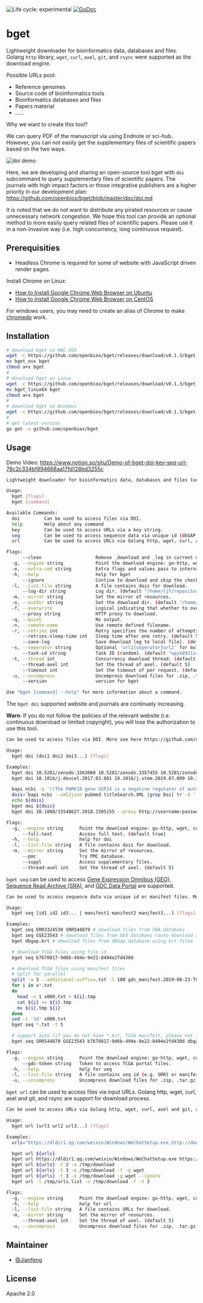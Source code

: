 <img src="https://img.shields.io/badge/lifecycle-experimental-orange.svg" alt="Life cycle: experimental"> [![GoDoc](https://godoc.org/github.com/openbiox/bget?status.svg)](https://godoc.org/github.com/openbiox/bget)

# bget

Lightweight downloader for bioinformatics data, databases and files. Golang `http` library, `wget`, `curl`, `axel`, `git`, and `rsync` were supported as the download engine.

Possible URLs pool:

- Reference genomes
- Source code of bioinformatics tools
- Bioinformatics databases and files
- Papers material
- ......

Why we want to create this tool? 

We can query PDF of the manuscript via using Endnote or sci-hub. However, you can not easily get the supplementary files of scientific papers based on the two ways.

![doi demo](https://github.com/openbiox/bget/raw/master/doc/static/doi.gif)

Here, we are developing and sharing an open-source tool bget with `doi` subcommand to query supplementary files of scientific papers. The journals with high impact factors or those integrative publishers are a higher priority in our development plan: https://github.com/openbiox/bget/blob/master/doc/doi.md

It is noted that we do not want to distribute any pirated resources or cause unnecessary network congestion.
We hope this tool can provide an optional method to more easily query related files of scientific papers. Please use it in a non-invasive way (i.e. high concurrency, long continuous request).

## Prerequisities

- Headless Chrome is required for some of website with JavaScript driven render pages.

Install Chrome on Linux:

- [How to Install Google Chrome Web Browser on Ubuntu](https://linuxize.com/post/how-to-install-google-chrome-web-browser-on-ubuntu-18-04/)
- [How to Install Google Chrome Web Browser on CentOS](https://linuxize.com/post/how-to-install-google-chrome-web-browser-on-centos-7/)

For windows users, you may need to create an alias of Chrome to make [chromedp](https://github.com/chromedp/chromedp) work.

## Installation

```bash
# download bget on MAC OSX
wget -c https://github.com/openbiox/bget/releases/download/v0.1.3/bget_osx
mv bget_osx bget
chmod a+x bget
#
# download bget on Linux
wget -c https://github.com/openbiox/bget/releases/download/v0.1.3/bget_linux64
mv bget_linux64 bget
chmod a+x bget
#
# download bget on Windows
wget -c https://github.com/openbiox/bget/releases/download/v0.1.3/bget.exe
#
# get latest version
go get -u github.com/openbiox/bget
```

## Usage

Demo Video: <https://www.notion.so/sjtu/Demo-of-bget-doi-key-seq-url-78c2c334bf894668aa17fd128bd3255c>

```bash
Lightweight downloader for bioinformatics data, databases and files (under development). It will provides a simple and parallelized method to access various bioinformatics resoures. More see here https://github.com/openbiox/bget.

Usage:
  bget [flags]
  bget [command]

Available Commands:
  doi         Can be used to access files via DOI.
  help        Help about any command
  key         Can be used to access URLs via a key string.
  seq         Can be used to access sequence data via unique id (dbGAP and EGA) or manifest files (TCGA).
  url         Can be used to access URLs via Golang http, wget, curl, axel and git, and rsync.

Flags:
      --clean                    Remove _download and _log in current dir.
  -g, --engine string            Point the download engine: go-http, wget, curl, axel, git, and rsync. (default "go-http")
  -e, --extra-cmd string         Extra flags and values pass to internal CMDs
  -h, --help                     help for bget
      --ignore                   Contine to download and skip the check of existed files.
  -l, --list-file string         A file contains dois for download.
      --log-dir string           Log dir. (default "/home/ljf/repositories/github/openbiox/bget/_log")
  -m, --mirror string            Set the mirror of resources.
  -o, --outdir string            Set the download dir. (default "/home/ljf/repositories/github/openbiox/bget")
  -f, --overwrite                Logical indicating that whether to overwrite existing files.
      --proxy string             HTTP proxy to download.
  -q, --quiet                    No output.
  -n, --remote-name              Use remote defined filename.
  -r, --retries int              Retry specifies the number of attempts to retrieve the data. (default 5)
      --retries-sleep-time int   Sleep time after one retry. (default 5)
      --save-log                 Save download log to local file]. (default true)
  -s, --seperator string         Optional 'url1{seperator}url2' for multiple keys, urls, or seqs. (default ",")
      --task-id string           Task ID (random). (default "wpyk8931z450351")
  -t, --thread int               Concurrency download thread. (default 1)
      --thread-axel int          Set the thread of axel. (default 5)
      --timeout int              Set the timeout of per request. (default 35)
  -u, --uncompress               Uncompress download files for .zip, .tar.gz, and .gz suffix files.
      --version                  version for bget

Use "bget [command] --help" for more information about a command.
```

The `bget doi` supported website and journals are continuely increasing.

**Warn**: If you do not follow the policies of the relevant website (i.e. continuous download or limited copyright), you will lose the authorization to use this tool.

```bash
Can be used to access files via DOI. More see here https://github.com/openbiox/bget.

Usage:
  bget doi [doi1 doi2 doi3...] [flags]

Examples:
  bget doi 10.5281/zenodo.3363060 10.5281/zenodo.3357455 10.5281/zenodo.3351812 -t 3
  bget doi 10.1016/j.devcel.2017.03.001 10.1016/j.stem.2019.07.009 10.1016/j.celrep.2018.03.072 -t 2

  bapi ncbi -q '((The PARK10 gene USP24 is a negative regulator of autophagy and ULK1 protein stability[Title]) OR Coordinate regulation of autophagy and the ubiquitin proteasome system by MTOR[Title])' -o titleSearch.XML
  dois=`bapi ncbi --xml2json pubmed titleSearch.XML |grep Doi| tr -d ' ,(Doi:)"'`
  echo ${dois}
  bget doi ${dois}
  bget doi 10.1080/15548627.2018.1505155 --proxy http://username:password@hostname:port

Flags:
  -g, --engine string      Point the download engine: go-http, wget, curl, axel, git, and rsync. (default "go-http")
      --full-text          Access full text. (default true)
  -h, --help               help for doi
  -l, --list-file string   A file contains dois for download.
  -m, --mirror string      Set the mirror of resources.
      --pmc                Try PMC database.
      --suppl              Access supplementary files.
      --thread-axel int    Set the thread of axel. (default 5)
```

`bget seq` can be used to access [Gene Expression Omnibus (GEO)](https://www.ncbi.nlm.nih.gov/geo), [Sequence Read Archive (SRA)](https://www.ncbi.nlm.nih.gov/sra/), and [GDC Data Portal](https://portal.gdc.cancer.gov/) are supported.

```bash
Can be used to access sequence data via unique id or manifest files. More see here https://github.com/openbiox/bget.

Usage:
  bget seq [id1 id2 id3... | manifest1 manifest2 manifest3...] [flags]

Examples:
  bget seq ERR3324530 SRR544879 # download files from SRA databaes
  bget seq GSE23543 # download files from GEO databaes (auto download SRA acc list and run info)
  bget dbgap.krt # download files from dbGap database using krt files

  # download TCGA files using file id
  bget seq b7670817-9d6b-494e-9e22-8494e2fd430d

  # download TCGA files using manifest files
  # split for parallel
  split -a 3 --additional-suffix=.txt -l 100 gdc_manifest.2019-08-23-TCGA.txt -d
  for i in x*.txt
  do
    head -n 1 x000.txt > ${i}.tmp
    cat ${i} >> ${i}.tmp
    mv ${i}.tmp ${i}
  done
  sed -i '1d' x000.txt
  bget seq *.txt -t 5

  # support auto (if you do not have *.krt, TCGA manifest, please not include it for test)
  bget seq SRR544879 GSE23543 b7670817-9d6b-494e-9e22-8494e2fd430d dbgap.krt *.txt -t 5

Flags:
  -g, --engine string      Point the download engine: go-http, wget, curl, and axel. (default "go-http")
      --gdc-token string   Token to access TCGA portal files.
  -h, --help               help for seq
  -l, --list-file string   A file contains seq id (e.g. SRR) or manifest files for download.
  -u, --uncompress         Uncompress download files for .zip, .tar.gz, and .gz suffix files (now support GEO database).
```

`bget url` can be used to access files via input URLs. Golang http, wget, curl, axel and git, and rsync are support for download process. 
```bash
Can be used to access URLs via Golang http, wget, curl, axel and git, and rsync. More see here https://github.com/openbiox/bget.

Usage:
  bget url [url1 url2 url3...] [flags]

Examples:
  urls="https://dldir1.qq.com/weixin/Windows/WeChatSetup.exe,http://download.oray.com/pgy/windows/PgyVPN_4.1.0.21693.exe,https://dldir1.qq.com/qqfile/qq/PCQQ9.1.6/25786/QQ9.1.6.25786.exe" && echo $urls | tr "," "\n"> /tmp/urls.list

  bget url ${urls}
  bget url https://dldir1.qq.com/weixin/Windows/WeChatSetup.exe https://dldir1.qq.com/qqfile/qq/PCQQ9.1.6/25786/QQ9.1.6.25786.exe
  bget url ${urls} -t 2 -o /tmp/download
  bget url ${urls} -t 3 -o /tmp/download -f -g wget
  bget url ${urls} -t 3 -o /tmp/download -g wget --ignore
  bget url -l /tmp/urls.list -o /tmp/download -f -t 3

Flags:
  -g, --engine string      Point the download engine: go-http, wget, curl, axel, git, and rsync. (default "go-http")
  -h, --help               help for url
  -l, --list-file string   A file contains URLs for download.
  -m, --mirror string      Set the mirror of resources.
      --thread-axel int    Set the thread of axel. (default 5)
  -u, --uncompress         Uncompress download files for .zip, .tar.gz, and .gz suffix files.
```

## Maintainer

- [@Jianfeng](https://github.com/Miachol)

## License

Apache 2.0
